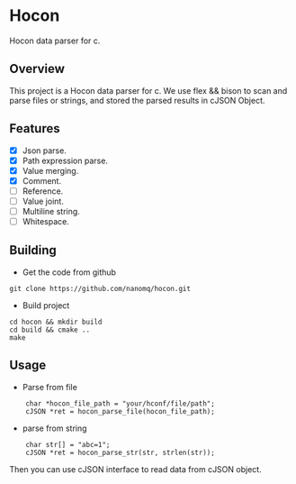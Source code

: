 # Hocon

Hocon data parser for c.

## Overview
This project is a Hocon data parser for c. We use flex && bison to scan and parse files or strings, and stored the parsed results in cJSON Object. 

## Features
- [x] Json parse.
- [x] Path expression parse.
- [x] Value merging.
- [x] Comment.
- [ ] Reference.
- [ ] Value joint.
- [ ] Multiline string.
- [ ] Whitespace.

## Building
- Get the code from github
```shell
git clone https://github.com/nanomq/hocon.git
```
- Build project
```shell
cd hocon && mkdir build
cd build && cmake ..
make
```

## Usage
- Parse from file
```shell
    char *hocon_file_path = "your/hconf/file/path";
    cJSON *ret = hocon_parse_file(hocon_file_path);

```
- parse from string
```shell
    char str[] = "abc=1";
    cJSON *ret = hocon_parse_str(str, strlen(str));

```

Then you can use cJSON interface to read data from cJSON object.


